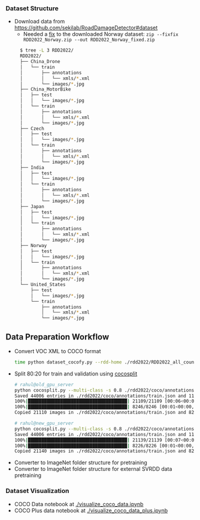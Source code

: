 ### Dataset Structure
- Download data from https://github.com/sekilab/RoadDamageDetector#dataset 
  - Needed a [fix](https://github.com/sekilab/RoadDamageDetector//issues/57) to the downloaded Norway dataset: `zip --fixfix RDD2022_Norway.zip --out RDD2022_Norway_fixed.zip`
  ```bash 
    $ tree -L 3 RDD2022/
    RDD2022/
    ├── China_Drone
    │   └── train
    │       ├── annotations
    │       │   └── xmls/*.xml
    │       └── images/*.jpg
    ├── China_MotorBike
    │   ├── test
    │   │   └── images/*.jpg
    │   └── train
    │       ├── annotations
    │       │   └── xmls/*.xml
    │       └── images/*.jpg
    ├── Czech
    │   ├── test
    │   │   └── images/*.jpg
    │   └── train
    │       ├── annotations
    │       │   └── xmls/*.xml
    │       └── images/*.jpg
    ├── India
    │   ├── test
    │   │   └── images/*.jpg
    │   └── train
    │       ├── annotations
    │       │   └── xmls/*.xml
    │       └── images/*.jpg
    ├── Japan
    │   ├── test
    │   │   └── images/*.jpg
    │   └── train
    │       ├── annotations
    │       │   └── xmls/*.xml
    │       └── images/*.jpg
    ├── Norway
    │   ├── test
    │   │   └── images/*.jpg
    │   └── train
    │       ├── annotations
    │       │   └── xmls/*.xml
    │       └── images/*.jpg
    └── United_States
        ├── test
        │   └── images/*.jpg
        └── train
            ├── annotations
            │   └── xmls/*.xml
            └── images/*.jpg
  ```
## Data Preparation Workflow
- Convert VOC XML to COCO format
  ```bash
  time python dataset_cocofy.py --rdd-home ./rdd2022/RDD2022_all_countries/ 
  ```
- Split 80:20 for train and validation using [cocosplit](https://github.com/akarazniewicz/cocosplit/blob/master/cocosplit.py)
    ```bash
    # rahul@old_gpu_server
    python cocosplit.py --multi-class -s 0.8 ./rdd2022/coco/annotations/rdd2022_annotations.json ./rdd2022/coco/annotations/train.json ./rdd2022/coco/annotations/val.json
    Saved 44006 entries in ./rdd2022/coco/annotations/train.json and 11001 in ./rdd2022/coco/annotations/val.json
    100%|█████████████████████████████████████| 21109/21109 [00:06<00:00, 3043.20it/s]
    100%|█████████████████████████████████████| 8246/8246 [00:01<00:00, 5901.35it/s]
    Copied 21110 images in ./rdd2022/coco/annotations/train.json and 8247 in ./rdd2022/coco/annotations/val.json
    ```  
    ```bash
    # rahul@new_gpu_server
    python cocosplit.py --multi-class -s 0.8 ./rdd2022/coco/annotations/rdd2022_annotations.json ./rdd2022/coco/annotations/train.json ./rdd2022/coco/annotations/val.json
    Saved 44006 entries in ./rdd2022/coco/annotations/train.json and 11001 in ./rdd2022/coco/annotations/val.json
    100%|█████████████████████████████████████| 21139/21139 [00:07<00:00, 2834.73it/s]
    100%|█████████████████████████████████████| 8226/8226 [00:01<00:00, 5367.25it/s]
    Copied 21140 images in ./rdd2022/coco/annotations/train.json and 8227 in ./rdd2022/coco/annotations/val.json
    ```
- Converter to ImageNet folder structure for pretraining
- Converter to ImageNet folder structure for external SVRDD data pretraining 

### Dataset Visualization
- COCO Data notebook at [./visualize_coco_data.ipynb](./visualize_coco_data.ipynb)
- COCO Plus data notebook at [./visualize_coco_data_plus.ipynb](./visualize_coco_data_plus.ipynb)